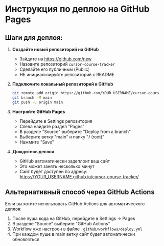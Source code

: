 # Инструкция по деплою на GitHub Pages

## Шаги для деплоя:

1. **Создайте новый репозиторий на GitHub**
   - Зайдите на https://github.com/new
   - Назовите репозиторий `cursor-course-tracker`
   - Сделайте его публичным (Public)
   - НЕ инициализируйте репозиторий с README

2. **Подключите локальный репозиторий к GitHub**
   ```bash
   git remote add origin https://github.com/YOUR_USERNAME/cursor-course-tracker.git
   git branch -M main
   git push -u origin main
   ```

3. **Настройте GitHub Pages**
   - Перейдите в Settings репозитория
   - Слева найдите раздел "Pages"
   - В разделе "Source" выберите "Deploy from a branch"
   - Выберите ветку "main" и папку "/ (root)"
   - Нажмите "Save"

4. **Дождитесь деплоя**
   - GitHub автоматически задеплоит ваш сайт
   - Это может занять несколько минут
   - Сайт будет доступен по адресу: https://YOUR_USERNAME.github.io/cursor-course-tracker/

## Альтернативный способ через GitHub Actions

Если вы хотите использовать GitHub Actions для автоматического деплоя:

1. После пуша кода на GitHub, перейдите в Settings → Pages
2. В разделе "Source" выберите "GitHub Actions"
3. Workflow уже настроен в файле `.github/workflows/deploy.yml`
4. При каждом пуше в main ветку сайт будет автоматически обновляться